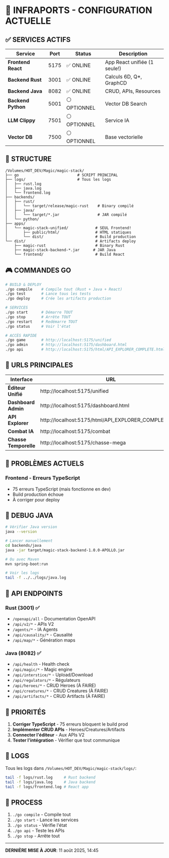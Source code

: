 # 🚀 INFRAPORTS - CONFIGURATION ACTUELLE

## ✅ SERVICES ACTIFS

| Service | Port | Status | Description |
|---------|------|--------|-------------|
| **Frontend React** | 5175 | ✅ ONLINE | App React unifiée (1 seule!) |
| **Backend Rust** | 3001 | ✅ ONLINE | Calculs 6D, Q*, GraphCD |
| **Backend Java** | 8082 | ✅ ONLINE | CRUD, APIs, Resources |
| **Backend Python** | 5001 | ⚪ OPTIONNEL | Vector DB Search |
| **LLM Clippy** | 7501 | ⚪ OPTIONNEL | Service IA |
| **Vector DB** | 7500 | ⚪ OPTIONNEL | Base vectorielle |

## 📂 STRUCTURE

```
/Volumes/HOT_DEV/Magic/magic-stack/
├── go                          # SCRIPT PRINCIPAL
├── logs/                       # Tous les logs
│   ├── rust.log
│   ├── java.log
│   └── frontend.log
├── backends/
│   ├── rust/
│   │   └── target/release/magic-rust    # Binary compilé
│   ├── java/
│   │   └── target/*.jar                 # JAR compilé
│   └── python/
├── apps/
│   └── magic-stack-unified/            # SEUL Frontend!
│       ├── public/html/                # HTML statiques
│       └── dist/                       # Build production
└── dist/                               # Artifacts deploy
    ├── magic-rust                      # Binary Rust
    ├── magic-stack-backend-*.jar      # JAR Java
    └── frontend/                       # Build React
```

## 🎮 COMMANDES GO

```bash
# BUILD & DEPLOY
./go compile    # Compile tout (Rust + Java + React)
./go test       # Lance tous les tests
./go deploy     # Crée les artifacts production

# SERVICES
./go start      # Démarre TOUT
./go stop       # Arrête TOUT
./go restart    # Redémarre TOUT
./go status     # Voir l'état

# ACCÈS RAPIDE
./go game       # http://localhost:5175/unified
./go admin      # http://localhost:5175/dashboard.html
./go api        # http://localhost:5175/html/API_EXPLORER_COMPLETE.html
```

## 🔗 URLS PRINCIPALES

| Interface | URL | Description |
|-----------|-----|-------------|
| **Éditeur Unifié** | http://localhost:5175/unified | Map editor principal |
| **Dashboard Admin** | http://localhost:5175/dashboard.html | Panneau admin |
| **API Explorer** | http://localhost:5175/html/API_EXPLORER_COMPLETE.html | Test APIs live |
| **Combat IA** | http://localhost:5175/combat | IA vs IA |
| **Chasse Temporelle** | http://localhost:5175/chasse-mega | Grande map |

## 🔴 PROBLÈMES ACTUELS

### Frontend - Erreurs TypeScript
- 75 erreurs TypeScript (mais fonctionne en dev)
- Build production échoue
- À corriger pour deploy

## 🔧 DEBUG JAVA

```bash
# Vérifier Java version
java --version

# Lancer manuellement
cd backends/java
java -jar target/magic-stack-backend-1.0.0-APOLLO.jar

# Ou avec Maven
mvn spring-boot:run

# Voir les logs
tail -f ../../logs/java.log
```

## 📡 API ENDPOINTS

### Rust (3001) ✅
- `/openapi/all` - Documentation OpenAPI
- `/api/v2/*` - APIs V2
- `/agents/*` - IA Agents
- `/api/causality/*` - Causalité
- `/api/map/*` - Génération maps

### Java (8082) ✅
- `/api/health` - Health check
- `/api/magic/*` - Magic engine
- `/api/interstice/*` - Upload/Download
- `/api/regulators/*` - Régulateurs
- `/api/heroes/*` - CRUD Heroes (À FAIRE)
- `/api/creatures/*` - CRUD Creatures (À FAIRE)
- `/api/artifacts/*` - CRUD Artifacts (À FAIRE)

## 🚨 PRIORITÉS

1. **Corriger TypeScript** - 75 erreurs bloquent le build prod
2. **Implémenter CRUD APIs** - Heroes/Creatures/Artifacts  
3. **Connecter l'éditeur** - Aux APIs V2
4. **Tester l'intégration** - Vérifier que tout communique

## 💾 LOGS

Tous les logs dans `/Volumes/HOT_DEV/Magic/magic-stack/logs/`:
```bash
tail -f logs/rust.log     # Rust backend
tail -f logs/java.log     # Java backend
tail -f logs/frontend.log # React app
```

## 🔄 PROCESS

1. `./go compile` - Compile tout
2. `./go start` - Lance les services
3. `./go status` - Vérifie l'état
4. `./go api` - Teste les APIs
5. `./go stop` - Arrête tout

---

**DERNIÈRE MISE À JOUR**: 11 août 2025, 14:45
